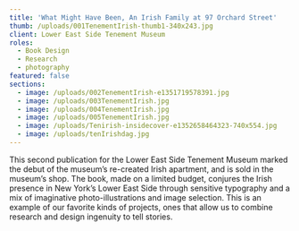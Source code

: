 ```yaml
---
title: 'What Might Have Been, An Irish Family at 97 Orchard Street'
thumb: /uploads/001TenementIrish-thumb1-340x243.jpg
client: Lower East Side Tenement Museum
roles:
  - Book Design
  - Research
  - photography
featured: false
sections:
  - image: /uploads/002TenementIrish-e1351719578391.jpg
  - image: /uploads/003TenementIrish.jpg
  - image: /uploads/004TenementIrish.jpg
  - image: /uploads/005TenementIrish.jpg
  - image: /uploads/Tenirish-insidecover-e1352658464323-740x554.jpg
  - image: /uploads/tenIrishdag.jpg
---
```

This second publication for the Lower East Side Tenement Museum marked the debut of the museum’s re-created Irish apartment, and is sold in the museum’s shop. The book, made on a limited budget, conjures the Irish presence in New York’s Lower East Side through sensitive typography and a mix of imaginative photo-illustrations and image selection. This is an example of our favorite kinds of projects, ones that allow us to combine research and design ingenuity to tell stories.
